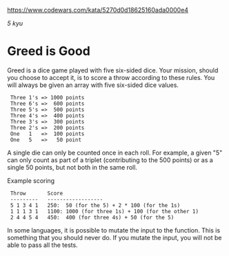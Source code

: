 https://www.codewars.com/kata/5270d0d18625160ada0000e4

_5 kyu_

# Greed is Good

Greed is a dice game played with five six-sided dice. Your mission, should you choose to accept it, is to score a throw according to these rules. You will always be given an array with five six-sided dice values.

```
 Three 1's => 1000 points
 Three 6's =>  600 points
 Three 5's =>  500 points
 Three 4's =>  400 points
 Three 3's =>  300 points
 Three 2's =>  200 points
 One   1   =>  100 points
 One   5   =>   50 point
 ```

A single die can only be counted once in each roll. For example, a given "5" can only count as part of a triplet (contributing to the 500 points) or as a single 50 points, but not both in the same roll.

Example scoring

```
 Throw       Score
 ---------   ------------------
 5 1 3 4 1   250:  50 (for the 5) + 2 * 100 (for the 1s)
 1 1 1 3 1   1100: 1000 (for three 1s) + 100 (for the other 1)
 2 4 4 5 4   450:  400 (for three 4s) + 50 (for the 5)
 ```

In some languages, it is possible to mutate the input to the function. This is something that you should never do. If you mutate the input, you will not be able to pass all the tests.
